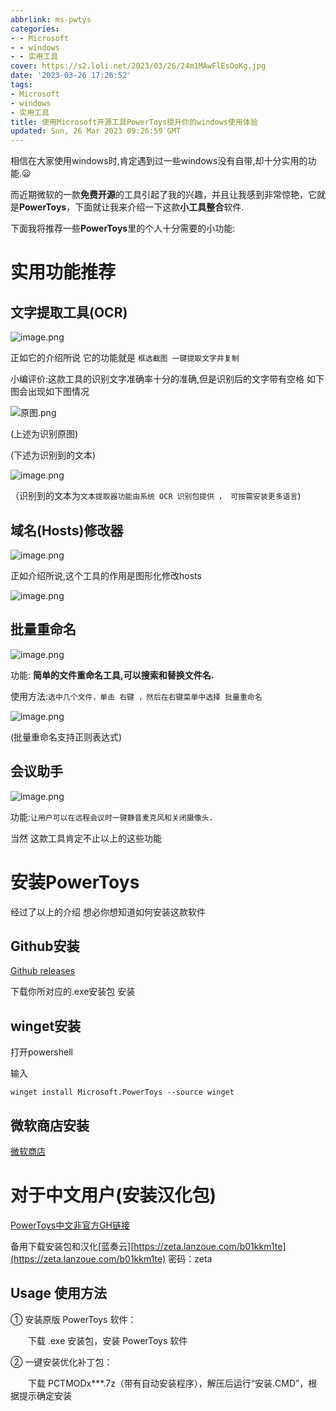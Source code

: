 ```yaml
---
abbrlink: ms-pwtys
categories:
- - Microsoft
- - windows
- - 实用工具
cover: https://s2.loli.net/2023/03/26/24m1MAwFlEsOoKg.jpg
date: '2023-03-26 17:26:52'
tags:
- Microsoft
- windows
- 实用工具
title: 使用Microsoft开源工具PowerToys提升你的windows使用体验
updated: Sun, 26 Mar 2023 09:26:59 GMT
---
```

相信在大家使用windows时,肯定遇到过一些windows没有自带,却十分实用的功能.😦

而近期微软的一款**免费开源**的工具引起了我的兴趣，并且让我感到非常惊艳，它就是**PowerToys**，下面就让我来介绍一下这款**小工具整合**软件.

下面我将推荐一些**PowerToys**里的个人十分需要的小功能:

# 实用功能推荐

## 文字提取工具(OCR)

![image.png](https://s2.loli.net/2023/03/26/WKZgt8FLiuc6vp9.png)

正如它的介绍所说 它的功能就是 `框选截图 一键提取文字并复制`

小编评价:这款工具的识别文字准确率十分的准确,但是识别后的文字带有空格 如下图会出现如下图情况

![原图.png](https://s2.loli.net/2023/03/26/iyOBUztMTqKPIkm.png)

(上述为识别原图)

(下述为识别到的文本)

![image.png](https://s2.loli.net/2023/03/26/HLg9zmbpCvIlxN8.png)

（识别到的文本为`文本提取器功能由系统 OCR 识别包提供 ， 可按需安装更多语言`)

## 域名(Hosts)修改器

![image.png](https://s2.loli.net/2023/03/26/HFLNfeScypYr12K.png)

正如介绍所说,这个工具的作用是图形化修改hosts

![image.png](https://s2.loli.net/2023/03/26/apxr9usYoNWzRUf.png)

## 批量重命名

![image.png](https://s2.loli.net/2023/03/26/zJFSyeW4ma8ip6j.png)

功能: **简单的文件重命名工具,可以搜索和替换文件名.**

使用方法:`选中几个文件，单击 右键 ，然后在右键菜单中选择 批量重命名`

![image.png](https://s2.loli.net/2023/03/26/GNBs7Onjb9livH5.png)

(批量重命名支持正则表达式)

## 会议助手

![image.png](https://s2.loli.net/2023/03/26/NjT7dEsl83QzxP9.png)

功能:`让用户可以在远程会议时一键静音麦克风和关闭摄像头.`

当然 这款工具肯定不止以上的这些功能

# 安装PowerToys

经过了以上的介绍 想必你想知道如何安装这款软件

## Github安装

[Github releases](https://github.com/microsoft/PowerToys/releases)

下载你所对应的.exe安装包 安装

## winget安装

打开powershell

输入

```
winget install Microsoft.PowerToys --source winget
```

## 微软商店安装

[微软商店](https://aka.ms/getPowertoys)

# 对于中文用户(安装汉化包)

[PowerToys中文非官方GH链接](https://github.com/ZetaSp/PowerToys-Chinese-TransMOD/releases)

备用下载安装包和汉化[蓝奏云][https://zeta.lanzoue.com/b01kkm1te](https://zeta.lanzoue.com/b01kkm1te) 密码：zeta

## Usage 使用方法

① 安装原版 PowerToys 软件：

　　下载 .exe 安装包，安装 PowerToys 软件

② 一键安装优化补丁包：

　　下载 PCTMODx\*\*\*.7z（带有自动安装程序），解压后运行“安装.CMD”，根据提示确定安装
